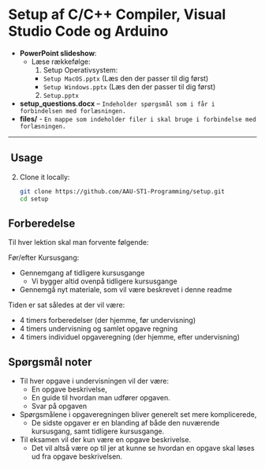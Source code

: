 # Setup af C/C++ Compiler, Visual Studio Code og Arduino

- **PowerPoint slideshow**: 
  - Læse rækkefølge:
    1. Setup Operativsystem:
      - `Setup MacOS.pptx` (Læs den der passer til dig først)
      - `Setup Windows.pptx` (Læs den der passer til dig først)
    2. `Setup.pptx`
- **setup_questions.docx** – `Indeholder spørgsmål som i får i forbindelsen med forlæsningen.`
- **files/** - `En mappe som indeholder filer i skal bruge i forbindelse med forlæsningen.`
---

## ​ Usage

2. Clone it locally:
   ```bash
   git clone https://github.com/AAU-ST1-Programming/setup.git
   cd setup

## Forberedelse

Til hver lektion skal man forvente følgende:

Før/efter Kursusgang:
- Gennemgang af tidligere kursusgange
  - Vi bygger altid ovenpå tidligere kursusgange
- Gennemgå nyt materiale, som vil være beskrevet i denne readme

Tiden er sat således at der vil være:

- 4 timers forberedelser (der hjemme, før undervisning)
- 4 timers undervisning og samlet opgave regning
- 4 timers individuel opgaveregning (der hjemme, efter undervisning)

## Spørgsmål noter

- Til hver opgave i undervisningen vil der være:
  - En opgave beskrivelse,
  - En guide til hvordan man udfører opgaven.
  - Svar på opgaven
- Spørgsmålene i opgaveregningen bliver generelt set mere komplicerede, 
  - De sidste opgaver er en blanding af både den nuværende kursusgang, samt tidligere kursusgange.
- Til eksamen vil der kun være en opgave beskrivelse.
  - Det vil altså være op til jer at kunne se hvordan en opgave skal løses ud fra opgave beskrivelsen.
